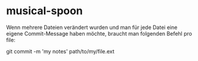 # musical-spoon
Wenn mehrere Dateien verändert wurden und man für jede Datei eine eigene 
Commit-Message haben möchte, braucht man folgenden Befehl pro file: 

git commit -m 'my notes' path/to/my/file.ext 
